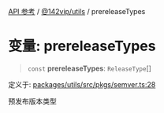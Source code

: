 [API 参考](../../../index.md) / [@142vip/utils](../index.md) / prereleaseTypes

# 变量: prereleaseTypes

> `const` **prereleaseTypes**: `ReleaseType`[]

定义于: [packages/utils/src/pkgs/semver.ts:28](https://github.com/142vip/core-x/blob/b6807ccf6c96718daee70c368eee9968a0b34d48/packages/utils/src/pkgs/semver.ts#L28)

预发布版本类型
